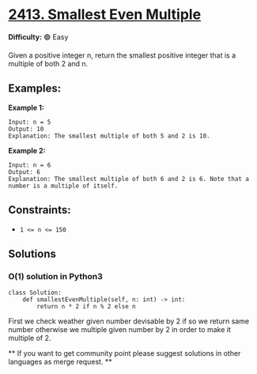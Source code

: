 # [2413. Smallest Even Multiple](https://leetcode.com/problems/smallest-even-multiple/)

**Difficulty:** :green_circle: Easy

Given a positive integer n, return the smallest positive integer that is a multiple of both 2 and n.

## Examples:

**Example 1:**
```text
Input: n = 5
Output: 10
Explanation: The smallest multiple of both 5 and 2 is 10.
```

**Example 2:**
```
Input: n = 6
Output: 6
Explanation: The smallest multiple of both 6 and 2 is 6. Note that a number is a multiple of itself.
```

## Constraints:

 - `1 <= n <= 150`


## Solutions

### O(1) solution in Python3

```python3
class Solution:
    def smallestEvenMultiple(self, n: int) -> int:
        return n * 2 if n % 2 else n
```

First we check weather given number devisable by 2 if so we return same number
otherwise we multiple given number by 2 in order to make it multiple of 2.


** If you want to get community point please suggest solutions in other languages as merge request. **
